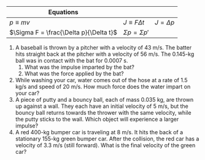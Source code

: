
| Equations |  |  |
|--|--|--|
| $p\equiv mv$ | $J \equiv F\Delta t$ | $J=\Delta p$ 
| $\Sigma F = \frac{\Delta p}{\Delta t}$ | $\Sigma p = \Sigma p'$ |







1. A baseball is thrown by a pitcher with a velocity of 43 m/s. The batter hits straight back at the pitcher with a velocity of 56 m/s. The 0.145-kg ball was in contact with the bat for 0.0007 s.
	1. What was the impulse imparted by the bat?
	2. What was the force applied by the bat?
2. While washing your car, water comes out of the hose at a rate of 1.5 kg/s and speed of 20 m/s.  How much force does the water impart on your car?
3. A piece of putty and a bouncy ball, each of mass 0.035 kg, are thrown up against a wall. They each have an initial velocity of 5 m/s, but the bouncy ball returns towards the thrower with the same velocity, while the putty sticks to the wall.  Which object will experience a larger impulse?
4. A red 400-kg bumper car is traveling at 8 m/s. It hits the back of a stationary 155-kg green bumper car. After the collision, the red car has a velocity of 3.3 m/s (still forward). What is the final velocity of the green car?
<!--stackedit_data:
eyJoaXN0b3J5IjpbLTk5NDY4Njg2NSwtNTk5OTg0NTIxXX0=
-->